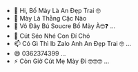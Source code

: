 - 👋 Hi, Bố Mày Là An Đẹp Trai 🤓
- 👀 Mày Là Thằng Cặc Nào 
- 🌱 Vô Đây Bú Soucre Bố Mày À🤓❓ ...
- 💞️ Cút Séo Nhé Con Đí Chó
- 📫 Có Gì Thì Ib Zalo Anh An Đẹp Trai 🤓 ...
- 😄 0362374399 ...
- ⚡ Còn Giờ Cút Mẹ Mày Đi 🤓🤓🤓 ...

<!---
AnDepZaiHub/AnDepZaiHub is a ✨ special ✨ repository because its `README.md` (this file) appears on your GitHub profile.
You can click the Preview link to take a look at your changes.
--->

